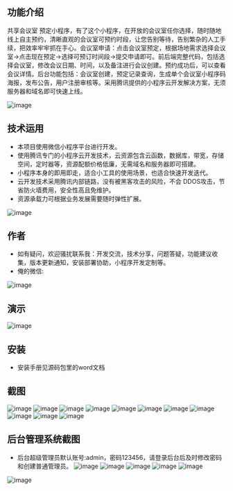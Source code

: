 ## 功能介绍 

共享会议室 预定小程序，有了这个小程序，在开放的会议室任你选择，随时随地线上自主预约，清晰直观的会议室可预约时段，让您告别等待，告别繁杂的人工手续，把效率牢牢抓在手心。会议室申请：点击会议室预定，根据场地需求选择会议室→点击现在预定→选择可预订时间段→提交申请即可。前后端完整代码，包括选择会议室，修改会议日期、时间，以及备注进行会议创建。预约成功后，可以查看会议详情。后台功能包括：会议室创建，预定记录查询，生成单个会议室小程序码海报，发布公告，用户注册审核等。采用腾讯提供的小程序云开发解决方案，无须服务器和域名即可快速上线。

 ![image](https://user-images.githubusercontent.com/89234210/194038575-13409037-b938-4165-a01b-f16bc23b5923.png)



## 技术运用
- 本项目使用微信小程序平台进行开发。
- 使用腾讯专门的小程序云开发技术，云资源包含云函数，数据库，带宽，存储空间，定时器等，资源配额价格低廉，无需域名和服务器即可搭建。
- 小程序本身的即用即走，适合小工具的使用场景，也适合快速开发迭代。
- 云开发技术采用腾讯内部链路，没有被黑客攻击的风险，不会 DDOS攻击，节省防火墙费用，安全性高且免维护。
- 资源承载力可根据业务发展需要随时弹性扩展。  

![image](https://user-images.githubusercontent.com/89234210/194038593-5151c2e2-51ae-4464-b79c-689a85e35783.png)


## 作者
- 如有疑问，欢迎骚扰联系我：开发交流，技术分享，问题答疑，功能建议收集，版本更新通知，安装部署协助，小程序开发定制等。
- 俺的微信: 
 
![image](https://user-images.githubusercontent.com/89234210/194038611-9e71003c-697d-409c-8c2a-fbff322d3680.png)



## 演示 
 ![image](https://user-images.githubusercontent.com/89234210/194038621-b93475d4-ffe8-415e-af5e-d9dacc1f5eb8.png)


## 安装

- 安装手册见源码包里的word文档




## 截图
 ![image](https://user-images.githubusercontent.com/89234210/194038680-372c6fa6-2338-4810-95f4-9aa8c20f7aca.png)
![image](https://user-images.githubusercontent.com/89234210/194038693-74ea1ea2-dd00-4e78-99ef-7c8c6b0ea10f.png)
![image](https://user-images.githubusercontent.com/89234210/194038705-004ff3f5-7a75-4bce-afc2-fc6dddadc6bf.png)
![image](https://user-images.githubusercontent.com/89234210/194038713-c1ed86a0-08c9-44fe-8dad-1e1511f5e829.png)
![image](https://user-images.githubusercontent.com/89234210/194038720-7967f23e-3c2f-443b-a202-ac84e217028d.png)
![image](https://user-images.githubusercontent.com/89234210/194038728-078eb949-3d49-4b4b-9409-d1d155ae51e6.png)
![image](https://user-images.githubusercontent.com/89234210/194038737-e5279e09-b6e4-4dbc-a548-fcdc6b7a300d.png)
 ![image](https://user-images.githubusercontent.com/89234210/194038746-0002e43e-2392-49e3-8a4d-cc1103c845ff.png)
![image](https://user-images.githubusercontent.com/89234210/194038763-1348a24e-85d1-4ec2-a89f-3c4bc60f297f.png)
![image](https://user-images.githubusercontent.com/89234210/194038772-c6e5e0ca-1aa7-43e0-845e-6b12235c96e7.png)
![image](https://user-images.githubusercontent.com/89234210/194038783-a7fd5c08-47b9-4612-b8b0-25f6222bb809.png)

 

## 后台管理系统截图 
- 后台超级管理员默认账号:admin，密码123456，请登录后台后及时修改密码和创建普通管理员。
![image](https://user-images.githubusercontent.com/89234210/194038812-8df71548-15e6-4476-bc53-b1d7a4a3024c.png)
![image](https://user-images.githubusercontent.com/89234210/194038818-8e9d8af2-7bfa-4a51-802b-29fcde13e0f7.png)
![image](https://user-images.githubusercontent.com/89234210/194038823-617f2262-7c7e-432d-8371-2071b556b24e.png)
![image](https://user-images.githubusercontent.com/89234210/194038832-ad430214-e520-4f14-acad-6d2b3d1483bb.png)
![image](https://user-images.githubusercontent.com/89234210/194038840-26720be8-5a8e-4f83-bb71-0fe4c95813cd.png)

![image](https://user-images.githubusercontent.com/89234210/194038795-c6aa41f8-a0f1-4be4-accf-3c29c7834c9f.png)



